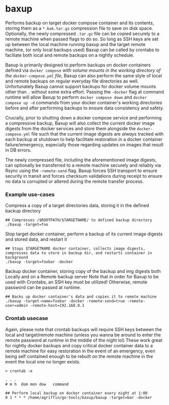 # baxup

Performs backup on target docker compose container and its contents, storing them as a `*.bak.tar.gz` compression file to save on disk space. Optionally, the newly compressed `.tar.gz` file can be copied securely to a remote machine when passed flags to do so. So long as SSH keys are set up between the local machine running baxup and the target remote machine, (or only local backups used) Baxup can be called by crontabs to faciliate both local and remote backups on a nightly schedule.

Baxup is primarily designed to perform backups on docker containers defined via `docker compose` *with volume mounts in the working directory of the `docker-compose.yml` file*, Baxup can also perform the same style of local and remote backups on regular everyday file directories as well. Unfortunately Baxup cannot support backups for docker volume mounts other than `.` without some extra effort. Passing the `-docker` flag at command runtime will allow Baxup to perform `docker compose down` and `docker compose up -d` commands from your docker container's working directories before and after performing backups to ensure data consistency and safety.

Crucially, prior to shutting down a docker compose service and performing a compressive backup, Baxup will also collect the current docker image digests from the docker services and store them alongside the `docker-compose.yml` file such that the current image digests are *always* tracked with each backup at shutdown to help facilitate restoration in a docker container failure/emergency, especially those regarding updates on images that result in DB errors.

The newly compressed file, including the aforementioned image digests, can optionally be transferred to a remote machine securely and reliably via Rsync using the `-remote-send` flag. Baxup forces SSH transport to ensure security in transit and forces checksum validations during receipt to ensure no data is corrupted or altered during the remote transfer process. 

### Example use-cases

Compress a copy of a target directories data, storing it in the defined backup directory
```
## Compresses /$ROOTPATH/$TARGETNAME/ to defined backup directory
./baxup -target=foo
```

Stop target docker container, perform a backup of its current image digests and stored data, and restart it
```
## Stops $TARGETNAME docker container, collects image digests, compresses data to store in backup dir, and restarts container in background
./baxup -target=foobar -docker
```

Backup docker container, storing copy of the backup and img digests both Locally and on a Remote backup server
Note that in order for Baxup to be used with Crontabs, an SSH key must be utilized! Otherwise, remote password can be passed at runtime.
```
## Backs up docker container's data and copies it to remote machine
./baxup -target-name=foobar -docker -remote-send=true -remote-user=admin -remote-host=192.168.0.1
```

### Crontab usecase
Again, please note that crontab backups will require SSH keys between the local and target/remote machine (unless you wanna be around to enter the remote password at runtime in the middle of the night lol)
These work great for nightly docker backups and copy critical docker container data to a remote machine for easy restoration in the event of an emergency, even being self contained enough to be rebuilt on the remote machine in the event the local one no longer exists.
```
> crontab -e

. . . 
# m h  dom mon dow   command

## Perform local backup on docker container every night at 1:00
0 1 * * * /home/agriffin/go-tools/baxup/baxup -target=bar -docker
```
